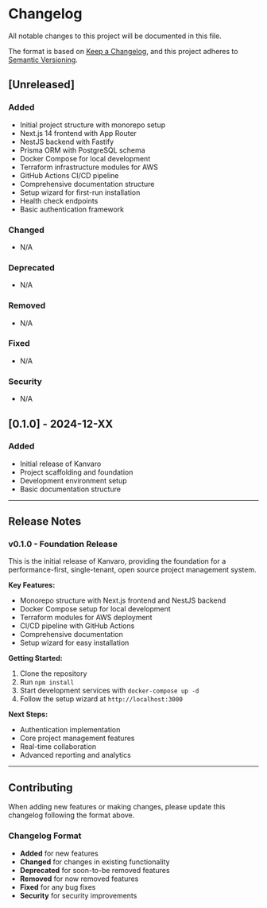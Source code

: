 # Changelog

All notable changes to this project will be documented in this file.

The format is based on [Keep a Changelog](https://keepachangelog.com/en/1.0.0/),
and this project adheres to [Semantic Versioning](https://semver.org/spec/v2.0.0.html).

## [Unreleased]

### Added
- Initial project structure with monorepo setup
- Next.js 14 frontend with App Router
- NestJS backend with Fastify
- Prisma ORM with PostgreSQL schema
- Docker Compose for local development
- Terraform infrastructure modules for AWS
- GitHub Actions CI/CD pipeline
- Comprehensive documentation structure
- Setup wizard for first-run installation
- Health check endpoints
- Basic authentication framework

### Changed
- N/A

### Deprecated
- N/A

### Removed
- N/A

### Fixed
- N/A

### Security
- N/A

## [0.1.0] - 2024-12-XX

### Added
- Initial release of Kanvaro
- Project scaffolding and foundation
- Development environment setup
- Basic documentation structure

---

## Release Notes

### v0.1.0 - Foundation Release

This is the initial release of Kanvaro, providing the foundation for a performance-first, single-tenant, open source project management system.

**Key Features:**
- Monorepo structure with Next.js frontend and NestJS backend
- Docker Compose setup for local development
- Terraform modules for AWS deployment
- CI/CD pipeline with GitHub Actions
- Comprehensive documentation
- Setup wizard for easy installation

**Getting Started:**
1. Clone the repository
2. Run `npm install`
3. Start development services with `docker-compose up -d`
4. Follow the setup wizard at `http://localhost:3000`

**Next Steps:**
- Authentication implementation
- Core project management features
- Real-time collaboration
- Advanced reporting and analytics

---

## Contributing

When adding new features or making changes, please update this changelog following the format above.

### Changelog Format

- **Added** for new features
- **Changed** for changes in existing functionality
- **Deprecated** for soon-to-be removed features
- **Removed** for now removed features
- **Fixed** for any bug fixes
- **Security** for security improvements
